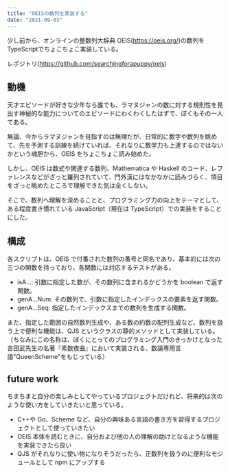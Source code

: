 ```yaml
---
title: "OEISの数列を実装する"
date: "2021-09-03"
---
```


少し前から、オンラインの整数列大辞典 OEIS(https://oeis.org/)の数列をTypeScriptでちょこちょこ実装している。

レポジトリ(https://github.com/searchingforapuppy/oeis)

## 動機

天才エピソードが好きな少年なら誰でも、ラマヌジャンの数に対する規則性を見出す神秘的な能力についてのエピソードにわくわくしたはずで、ぼくもその一人である。

無論、今からラマヌジャンを目指すのは無理だが、日常的に数字や数列を眺めて、先を予測する訓練を続けていれば、それなりに数学力も上達するのではないかという魂胆から、OEIS をちょこちょこ読み始めた。

しかし、OEIS は数式や関連する数列、Mathematica や Haskell のコード、レファレンスなどがざっと羅列されていて、門外漢にはなかなかに読みづらく、項目をざっと眺めたところで理解できた気は全くしない。

そこで、数列へ理解を深めることと、プログラミング力の向上をテーマとして、ある程度書き慣れている JavaScript（現在は TypeScript）での実装をすることにした。

## 構成

各スクリプトは、OEIS で付番された数列の番号と同名であり、基本的には次の三つの関数を持っており、各関数には対応するテストがある。

- isA...:
  引数に指定した数が、その数列に含まれるかどうかを boolean で返す関数。
- genA...Num:
  その数列で、引数に指定したインデックスの要素を返す関数。
- genA...Seq:
  指定したインデックスまでの数列を生成する関数。

また、指定した範囲の自然数列生成や、ある数の約数の配列生成など、数列を扱う上で便利な機能は、QJS というクラスの静的メソッドとして実装している。（ちなみにこの名称は、ぼくにとってのプログラミング入門のきっかけとなった吉田武先生の名著『素数夜曲』において実装される、数論専用言語"QueenScheme"をもじっている）

## future work

ちまちまと自分の楽しみとしてやっているプロジェクトだけれど、将来的は次のような使い方をしていきたいと思っている。

- C++や Go、Scheme など、自分の興味ある言語の書き方を習得するプロジェクトとして使っていきたい
- OEIS 本体を読むときに、自分および他の人の理解の助けとなるような機能を実装できたら良い
- QJS がそれなりに使い物になりそうだったら、正数列を扱うのに便利なモジュールとして npm にアップする
